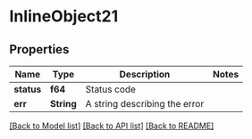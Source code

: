 # InlineObject21

## Properties

Name | Type | Description | Notes
------------ | ------------- | ------------- | -------------
**status** | **f64** | Status code | 
**err** | **String** | A string describing the error | 

[[Back to Model list]](../README.md#documentation-for-models) [[Back to API list]](../README.md#documentation-for-api-endpoints) [[Back to README]](../README.md)


